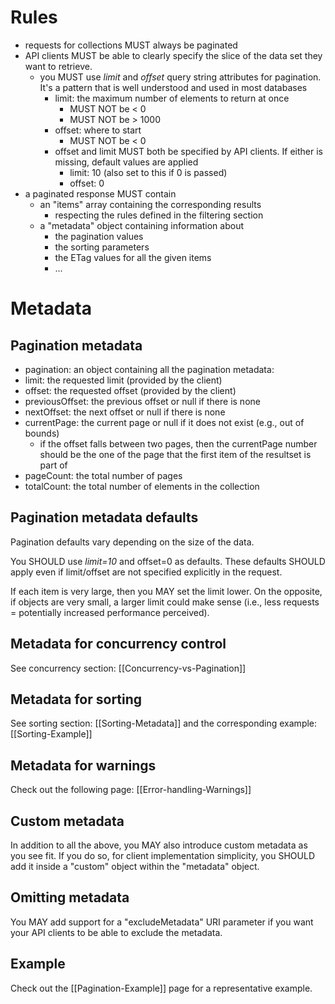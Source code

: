 # Rules
* requests for collections MUST always be paginated
* API clients MUST be able to clearly specify the slice of the data set they want to retrieve.
  * you MUST use _limit_ and _offset_ query string attributes for pagination. It's a pattern that is well understood and used in most databases
    * limit: the maximum number of elements to return at once
      * MUST NOT be < 0
      * MUST NOT be > 1000
    * offset: where to start
      * MUST NOT be < 0
    * offset and limit MUST both be specified by API clients. If either is missing, default values are applied
      * limit: 10 (also set to this if 0 is passed)
      * offset: 0
* a paginated response MUST contain
  * an "items" array containing the corresponding results
    * respecting the rules defined in the filtering section
  * a "metadata" object containing information about
    * the pagination values
    * the sorting parameters
    * the ETag values for all the given items
    * ...

# Metadata

## Pagination metadata
* pagination: an object  containing all the pagination metadata:
* limit: the requested limit (provided by the client)
* offset: the requested offset (provided by the client)
* previousOffset: the previous offset or null if there is none
* nextOffset: the next offset or null if there is none
* currentPage: the current page or null if it does not exist (e.g., out of bounds)
  * if the offset falls between two pages, then the currentPage number should be the one of the page that the first item of the resultset is part of
* pageCount: the total number of pages
* totalCount: the total number of elements in the collection

## Pagination metadata defaults
Pagination defaults vary depending on the size of the data.

You SHOULD use _limit=10_ and offset=0 as defaults.
These defaults SHOULD apply even if limit/offset are not specified explicitly in the request.

If each item is very large, then you MAY set the limit lower. On the opposite, if objects are very small, a larger limit could make sense (i.e., less requests = potentially increased performance perceived).

## Metadata for concurrency control
See concurrency section: [[Concurrency-vs-Pagination]]

## Metadata for sorting
See sorting section: [[Sorting-Metadata]] and the corresponding example: [[Sorting-Example]]

## Metadata for warnings
Check out the following page: [[Error-handling-Warnings]]

## Custom metadata
In addition to all the above, you MAY also introduce custom metadata as you see fit. If you do so, for client implementation simplicity, you SHOULD add it inside a "custom" object within the "metadata" object.

## Omitting metadata
You MAY add support for a "excludeMetadata" URI parameter if you want your API clients to be able to exclude the metadata.

## Example
Check out the [[Pagination-Example]] page for a representative example.